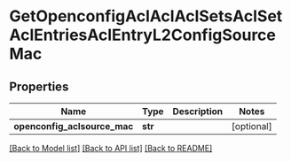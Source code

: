 # GetOpenconfigAclAclAclSetsAclSetAclEntriesAclEntryL2ConfigSourceMac

## Properties
Name | Type | Description | Notes
------------ | ------------- | ------------- | -------------
**openconfig_aclsource_mac** | **str** |  | [optional] 

[[Back to Model list]](../README.md#documentation-for-models) [[Back to API list]](../README.md#documentation-for-api-endpoints) [[Back to README]](../README.md)


